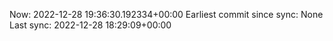 Now: 2022-12-28 19:36:30.192334+00:00 Earliest commit since sync: None Last sync: 2022-12-28 18:29:09+00:00
